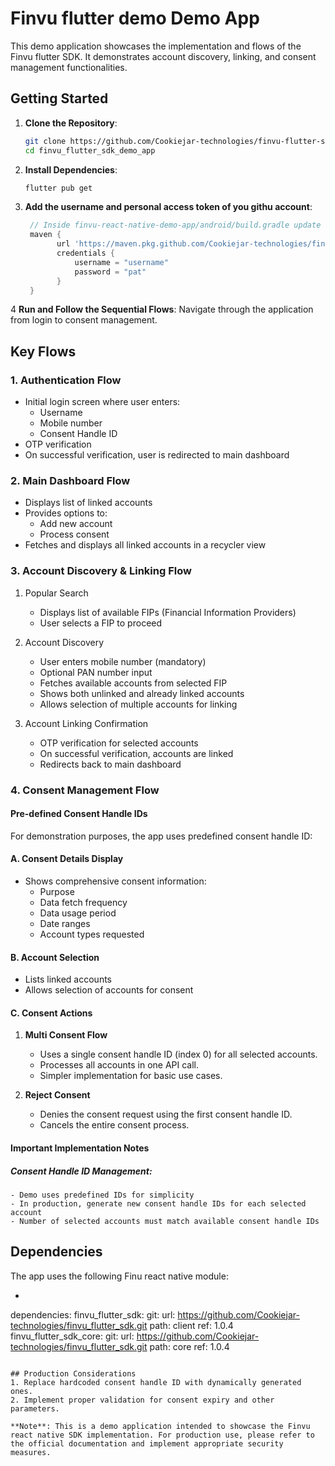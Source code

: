 # Finvu flutter demo Demo App

This demo application showcases the implementation and flows of the Finvu flutter SDK. It demonstrates account discovery, linking, and consent management functionalities.

## Getting Started

1. **Clone the Repository**: 
   ```bash
   git clone https://github.com/Cookiejar-technologies/finvu-flutter-sdk-demo-app.git
   cd finvu_flutter_sdk_demo_app
   ```

2. **Install Dependencies**: 
   ```bash
   flutter pub get
   ```

3. **Add the username and personal access token of you githu account**: 
   ```gradle
    // Inside finvu-react-native-demo-app/android/build.gradle update the below details 
    maven { 
          url 'https://maven.pkg.github.com/Cookiejar-technologies/finvu_android_sdk' 
          credentials {
              username = "username"
              password = "pat"
          }
    }
   ```

4 **Run and Follow the Sequential Flows**: 
   Navigate through the application from login to consent management.

## Key Flows

### 1. Authentication Flow
- Initial login screen where user enters:
    - Username
    - Mobile number
    - Consent Handle ID
- OTP verification
- On successful verification, user is redirected to main dashboard

### 2. Main Dashboard Flow
- Displays list of linked accounts
- Provides options to:
    - Add new account
    - Process consent
- Fetches and displays all linked accounts in a recycler view

### 3. Account Discovery & Linking Flow
1. Popular Search
    - Displays list of available FIPs (Financial Information Providers)
    - User selects a FIP to proceed

2. Account Discovery
    - User enters mobile number (mandatory)
    - Optional PAN number input
    - Fetches available accounts from selected FIP
    - Shows both unlinked and already linked accounts
    - Allows selection of multiple accounts for linking

3. Account Linking Confirmation
    - OTP verification for selected accounts
    - On successful verification, accounts are linked
    - Redirects back to main dashboard

### 4. Consent Management Flow

#### Pre-defined Consent Handle IDs
For demonstration purposes, the app uses predefined consent handle ID:

#### A. Consent Details Display
- Shows comprehensive consent information:
    - Purpose
    - Data fetch frequency
    - Data usage period
    - Date ranges
    - Account types requested

#### B. Account Selection
- Lists linked accounts
- Allows selection of accounts for consent

#### C. Consent Actions
1. **Multi Consent Flow**
    - Uses a single consent handle ID (index 0) for all selected accounts.
    - Processes all accounts in one API call.
    - Simpler implementation for basic use cases.
    

2. **Reject Consent**
    - Denies the consent request using the first consent handle ID.
    - Cancels the entire consent process.

#### Important Implementation Notes
##### Consent Handle ID Management:

    - Demo uses predefined IDs for simplicity
    - In production, generate new consent handle IDs for each selected account
    - Number of selected accounts must match available consent handle IDs

## Dependencies

The app uses the following Finu react native module:
-  ```
dependencies:
  finvu_flutter_sdk:
    git:
      url: https://github.com/Cookiejar-technologies/finvu_flutter_sdk.git
      path: client
      ref: 1.0.4                                    
  finvu_flutter_sdk_core:
    git:
      url: https://github.com/Cookiejar-technologies/finvu_flutter_sdk.git
      path: core
      ref: 1.0.4
   ```

## Production Considerations
1. Replace hardcoded consent handle ID with dynamically generated ones.
2. Implement proper validation for consent expiry and other parameters.

**Note**: This is a demo application intended to showcase the Finvu react native SDK implementation. For production use, please refer to the official documentation and implement appropriate security measures.